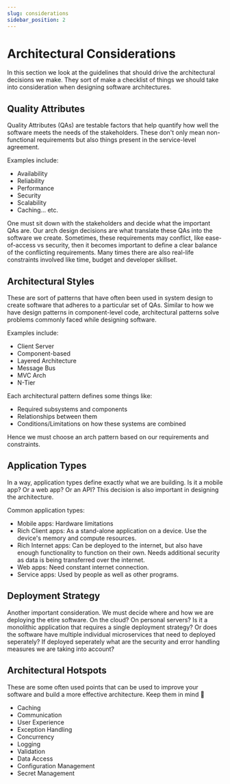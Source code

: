 ```yaml
---
slug: considerations
sidebar_position: 2
---
```


# Architectural Considerations

In this section we look at the guidelines that should drive the architectural decisions we make. They sort of make a checklist of things we should take into consideration when designing software architectures.

## Quality Attributes

Quality Attributes (QAs) are testable factors that help quantify how well the software meets the needs of the stakeholders. These don't only mean non-functional requirements but also things present in the service-level agreement.

Examples include:

- Availability
- Reliability
- Performance
- Security
- Scalability
- Caching... etc.

One must sit down with the stakeholders and decide what the important QAs are. Our arch design decisions are what translate these QAs into the software we create. Sometimes, these requirements may conflict, like ease-of-access vs security, then it becomes important to define a clear balance of the conflicting requirements. Many times there are also real-life constraints involved like time, budget and developer skillset.

## Architectural Styles

These are sort of patterns that have often been used in system design to create software that adheres to a particular set of QAs. Similar to how we have design patterns in component-level code, architectural patterns solve problems commonly faced while designing software.

Examples include:

- Client Server
- Component-based
- Layered Architecture
- Message Bus
- MVC Arch
- N-Tier

Each architectural pattern defines some things like:

- Required subsystems and components
- Relationships between them
- Conditions/Limitations on how these systems are combined

Hence we must choose an arch pattern based on our requirements and constraints.

## Application Types

In a way, application types define exactly what we are building. Is it a mobile app? Or a web app? Or an API? This decision is also important in designing the architecture.

Common application types:

- Mobile apps: Hardware limitations
- Rich Client apps: As a stand-alone application on a device. Use the device's memory and compute resources.
- Rich Internet apps: Can be deployed to the internet, but also have enough functionality to function on their own. Needs additional security as data is being transferred over the internet.
- Web apps: Need constant internet connection.
- Service apps: Used by people as well as other programs.

## Deployment Strategy

Another important consideration. We must decide where and how we are deploying the etire software. On the cloud? On personal servers? Is it a monolithic application that requires a single deployment strategy? Or does the software have multiple individual microservices that need to deployed seperately? If deployed seperately what are the security and error handling measures we are taking into account?

## Architectural Hotspots

These are some often used points that can be used to improve your software and build a more effective architecture. Keep them in mind 🙂

- Caching
- Communication
- User Experience
- Exception Handling
- Concurrency
- Logging
- Validation
- Data Access
- Configuration Management
- Secret Management
